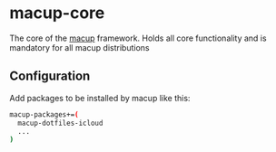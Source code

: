 # macup-core

The core of the [macup](https://github.com/eeerlend/macup) framework. Holds all core functionality and is mandatory for all macup distributions

## Configuration

Add packages to be installed by macup like this:

```bash
macup-packages+=(
  macup-dotfiles-icloud
  ...
)
```
